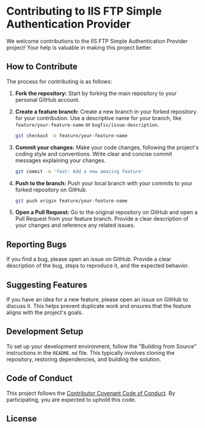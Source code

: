 # Contributing to IIS FTP Simple Authentication Provider

We welcome contributions to the IIS FTP Simple Authentication Provider project! Your help is valuable in making this project better.

## How to Contribute

The process for contributing is as follows:

1.  **Fork the repository:** Start by forking the main repository to your personal GitHub account.

2.  **Create a feature branch:** Create a new branch in your forked repository for your contribution. Use a descriptive name for your branch, like `feature/your-feature-name` or `bugfix/issue-description`.

    ```bash
    git checkout -b feature/your-feature-name
    ```

3.  **Commit your changes:** Make your code changes, following the project's coding style and conventions. Write clear and concise commit messages explaining your changes.

    ```bash
    git commit -m 'feat: Add a new amazing feature'
    ```

4.  **Push to the branch:** Push your local branch with your commits to your forked repository on GitHub.

    ```bash
    git push origin feature/your-feature-name
    ```

5.  **Open a Pull Request:** Go to the original repository on GitHub and open a Pull Request from your feature branch. Provide a clear description of your changes and reference any related issues.

## Reporting Bugs

If you find a bug, please open an issue on GitHub. Provide a clear description of the bug, steps to reproduce it, and the expected behavior.

## Suggesting Features

If you have an idea for a new feature, please open an issue on GitHub to discuss it. This helps prevent duplicate work and ensures that the feature aligns with the project's goals.

## Development Setup

To set up your development environment, follow the "Building from Source" instructions in the `README.md` file. This typically involves cloning the repository, restoring dependencies, and building the solution.

## Code of Conduct

This project follows the [Contributor Covenant Code of Conduct](https://www.contributor-covenant.org/version/2/1/code_of_conduct/). By participating, you are expected to uphold this code.

## License


